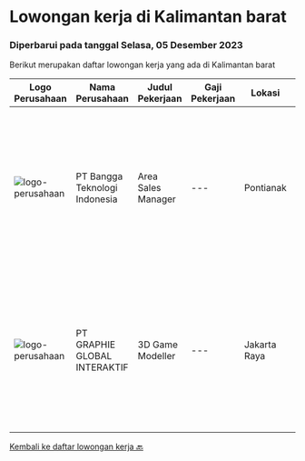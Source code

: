 
  # Lowongan kerja di Kalimantan barat

  ### Diperbarui pada tanggal Selasa, 05 Desember 2023

  Berikut merupakan daftar lowongan kerja yang ada di Kalimantan barat

  |Logo Perusahaan | Nama Perusahaan | Judul Pekerjaan | Gaji Pekerjaan | Lokasi | Deskripsi | Tanggal diunggah | Pranala |
  | -------------- | --------------- | --------------- | --------- | --------- | -------------- | ------- | ----------- |
  |![logo-perusahaan](https://image-service-cdn.seek.com.au/3e4d22dd1c1408a0c5c242dc6974f87225eca82f/ee4dce1061f3f616224767ad58cb2fc751b8d2dc)|PT Bangga Teknologi Indonesia|Area Sales Manager|---|Pontianak|Deskripsi Pekerjaan :-Melakukan penjualan produk kepada Toko/Dealer.-Maintenance customer project atas penjualan produk perusahaan-Melaporkan Setiap...|Selasa, 14 November 2023|https://www.jobstreet.co.id/id/job/area-sales-manager-4528881?token=0~e48b481a-3396-4d9d-bf0e-e9c1026bcb6a&sectionRank=1&jobId=jobstreet-id-job-4528881|
|![logo-perusahaan](https://image-service-cdn.seek.com.au/4cf2a680e40684f2c1e45f1d04725525a26ebc67/ee4dce1061f3f616224767ad58cb2fc751b8d2dc)|PT GRAPHIE GLOBAL INTERAKTIF|3D Game Modeller|---|Jakarta Raya|Job Responsibilities: Creating 3D Model character for game Smoothing a 3D file Editing 3D File UV Unwrap texturing Humanoid Rigging Required Software...|Senin, 06 November 2023|https://www.jobstreet.co.id/id/job/3d-game-modeller-4519808?token=0~e48b481a-3396-4d9d-bf0e-e9c1026bcb6a&sectionRank=2&jobId=jobstreet-id-job-4519808|


  [Kembali ke daftar lowongan kerja 🔙](../README.md#daftar-lowongan-kerja)
  
